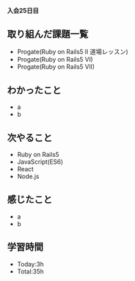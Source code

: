 #### 入会25日目
## 取り組んだ課題一覧
- Progate(Ruby on Rails5 II 道場レッスン)
- Progate(Ruby on Rails5 VI)
- Progate(Ruby on Rails5 VII)
## わかったこと
- a
- b
## 次やること
- Ruby on Rails5
- JavaScript(ES6)
- React
- Node.js
## 感じたこと
- a
- b
## 学習時間
- Today:3h
- Total:35h
